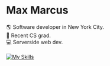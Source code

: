 # Max Marcus
🌎 Software developer in New York City. <br/>
🍎 Recent CS grad. <br/>
💻 Serverside web dev. <br/><br/>
[![My Skills](https://skillicons.dev/icons?i=go,html,py,cpp,bash)](https://skillicons.dev)


